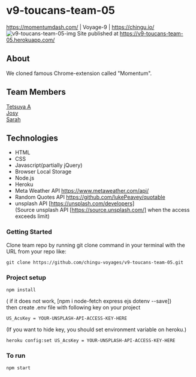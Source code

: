 # v9-toucans-team-05  
https://momentumdash.com/ | Voyage-9 | https://chingu.io/  
![v9-toucans-team-05-img](https://user-images.githubusercontent.com/31202339/61266562-40476380-a7cf-11e9-922d-26941ee10961.png)
Site published at https://v9-toucans-team-05.herokuapp.com/
## About
We cloned famous Chrome-extension called "Momentum".

## Team Members  
 [Tetsuya A](https://github.com/peppertaro)  
 [Josy](https://github.com/JH1408)  
 [Sarah](https://github.com/smellaphant)  

## Technologies  
 - HTML  
 - CSS  
 - Javascript(partially jQuery)  
 - Browser Local Storage  
 - Node.js  
 - Heroku  
 - Meta Weather API https://www.metaweather.com/api/  
 - Random Quotes API https://github.com/lukePeavey/quotable  
 - unsplash API [https://unsplash.com/developers]  
(Source unsplash API [https://source.unsplash.com/] when the access exceeds limit)  


### Getting Started  
Clone team repo by running git clone command in your terminal with the URL from your repo like:  
```
git clone https://github.com/chingu-voyages/v9-toucans-team-05.git  
```

### Project setup
```
npm install
```
( if it does not work,  [npm i node-fetch express ejs dotenv --save])  
then create .env file with following key on your project
```
US_AcsKey = YOUR-UNSPLASH-API-ACCESS-KEY-HERE
```

(If you want to hide key, you should set environment variable on heroku.)
```
heroku config:set US_AcsKey = YOUR-UNSPLASH-API-ACCESS-KEY-HERE
```
### To run
```
npm start
```
